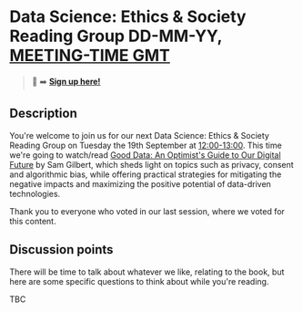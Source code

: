 # Data Science: Ethics & Society Reading Group DD-MM-YY, [MEETING-TIME GMT](LINK-TO-TIMEDATE)

> 📝 :arrow_right: [**Sign up here!**](https://www.eventbrite.com/e/good-data-data-ethics-and-society-reading-group-tickets-673819762047)

## Description

You're welcome to join us for our next Data Science: Ethics & Society Reading Group on Tuesday the 19th September at [12:00-13:00](https://www.timeanddate.com/worldclock/fixedtime.html?msg=Good+Data-+Data+Ethics+and+Society+Reading+Group&iso=20230919T12&p1=136&ah=1). This time we're going to watch/read [Good Data: An Optimist's Guide to Our Digital Future](https://gooddataguide.com/) by Sam Gilbert, which sheds light on topics such as privacy, consent and algorithmic bias, while offering practical strategies for mitigating the negative impacts and maximizing the positive potential of data-driven technologies.

Thank you to everyone who voted in our last session, where we voted for this content.

## Discussion points

There will be time to talk about whatever we like, relating to the book, but here are some specific questions to think about while you're reading.

TBC
